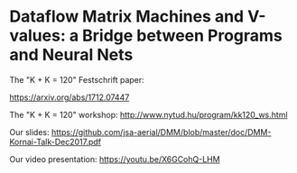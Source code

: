 # Dataflow Matrix Machines and V-values: a Bridge between Programs and Neural Nets

The "K + K = 120" Festschrift paper:

https://arxiv.org/abs/1712.07447

The "K + K = 120" workshop: http://www.nytud.hu/program/kk120_ws.html

Our slides: https://github.com/jsa-aerial/DMM/blob/master/doc/DMM-Kornai-Talk-Dec2017.pdf

Our video presentation: https://youtu.be/X6GCohQ-LHM
